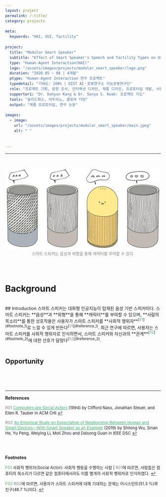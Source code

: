 ```yaml
---
layout: project
permalink: /:title/
category: projects

meta:
  keywords: "HAI, VUI, Tactility"

project:
  title: "Modular Smart Speaker"
  subtitle: "Effect of Smart Speaker's Speech and Tactility Types on Users' Perception"
  type: "Human-Agent Interaction(HAI)"
  logo: "/assets/images/projects/modular_smart_speaker/logo.png"
  duration: "2020.05 ~ 08 | 4개월"
  ptype: "Human-Agent Interaction 연구 프로젝트"
  typedetail: "기여도: 100% | KIST AIㆍ로봇연구소 지능로봇연구단"
  role: "프로젝트 기획, 문헌 조사, 인터랙션 디자인, 제품 디자인, 프로토타입 개발, 사용자 조사, 데이터 분석"
  supporter1: "Dr. Dahyun Kang & Dr. Sonya S. Kwak: 프로젝트 지도"
  tools: "솔리드웍스, 아두이노, 클로바 더빙"
  output: "제품 프로토타입, 연구 논문"

images:
  - image:
    url: "/assets/images/projects/modular_smart_speaker/main.jpeg"
    alt: " "


---
```

---
<br>
<!-- ![background](/assets/images/projects/modular_smart_speaker/bg.png) -->
<p align="center">
  <img src="/assets/images/projects/modular_smart_speaker/bg.png">
  <br>
  <font size="2em" color="gray">스마트 스피커는 음성과 외형을 통해 캐릭터를 부여할 수 있다.</font>
</p>

<br><br>
# Background

<br>
## Introduction
스마트 스피커는 대화형 인공지능이 탑재된 음성 기반 스피커이다.
스마트 스피커는 **음성**과 **외형**을 통해 **캐릭터**를 부여할 수 있으며, **사람의 목소리**를 통한 상호작용은 사용자가 스마트 스피커를 **사회적 행위자**<sup id="F01">[<span style="color:MediumSeaGreen">01</span>](#footnote_1)</sup>로 느낄 수 있게 만든다<sup id="R01">[<span style="color:gray">01</span>](#reference_1)</sup>.
최근 연구에 따르면, 사용자는 스마트 스피커를 사회적 행위자로 인식하면서, 스마트 스피커와 자신과의 **관계**<sup id="F02">[<span style="color:MediumSeaGreen">02</span>](#footnote_2)</sup>에 대한 선호가 달랐다<sup id="R02">[<span style="color:gray">02</span>](#reference_2)</sup>.
<br><br>

## Opportunity

<br><br><br>

---  
**References**  

<a name="reference_1"><font size="2em" color="gray">R01</font></a> [<font size="2em" color="MediumSeaGreen"><u>Computers are Social Actors</u></font>](https://dl.acm.org/doi/pdf/10.1145/191666.191703?casa_token=Ph6JIPBbi6sAAAAA:rDnf5ZB5GIT8Cf3UspKgsKJ2baMo90f-rzQg5cfUKtwgVw33foZhfk64SlN9rXufHXMYfbvy3h8Alw) <font size="2em">(1994) by Clifford Nass, Jonathan Steuer, and Ellen R. Tauber in ACM CHI</font> [↩](#R01)  

<a name="reference_2"><font size="2em" color="gray">R02</font></a> [<font size="2em" color="MediumSeaGreen"><u>An Empirical Study on Expectation of Relationship Between Human and Smart Devices—With Smart Speaker as an Example</u></font>](https://ieeexplore.ieee.org/abstract/document/8923391?casa_token=QzXdhmdq7gQAAAAA:RWJ_Fg1L9h07OJhmod52uaqrCiVvr1wOUbln4MoP5JhUC-ikQ4Av19w07AYYwGSnunC0uHY_xA) <font size="2em">(2019) by Shilong Wu, Sinan He, Yu Peng, Weiying Li, Moli Zhou and Daisong Guan in IEEE DSC</font> [↩](#R02)

<br><br>

**Footnotes**  

<a name="footnote_1"><font size="2em" color="MediumSeaGreen">F01</font></a> <font size="2em">사회적 행위자(Social Actor): 사회적 행동을 수행하는 사람 | <font color="gray">R01</font>에 따르면, 사람들은 컴퓨터의 목소리가 다르면 같은 컴퓨터에서라도 이를 별개의 사회적 행위자로 인식하였다.</font> [↩](#F01)  

<a name="footnote_2"><font size="2em" color="MediumSeaGreen">F02</font></a> <font size="2em"> <font color="gray">R02</font>에 따르면, 사용자가 스마트 스피커에 대해 기대하는 관계는 어시스턴트(51.3 %)와 친구(48.7 %)이다.</font> [↩](#F02)

<br><br><br>

